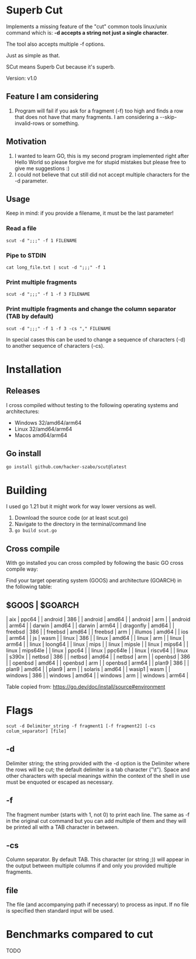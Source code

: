 # Superb Cut

Implements a missing feature of the "cut" common tools linux/unix command which is: **-d accepts a string not just a single character**.

The tool also accepts multiple -f options.

Just as simple as that.

SCut means Superb Cut because it's superb.

Version: v1.0

## Feature I am considering

1. Program will fail if you ask for a fragment (-f) too high and finds a row that does not have that many fragments. I am considering a --skip-invalid-rows or something.

## Motivation

1. I wanted to learn GO, this is my second program implemented right after Hello World so please forgive me for stupid mistakes but please free to give me suggestions :)
2. I could not believe that cut still did not accept multiple characters for the -d parameter.

## Usage

Keep in mind: if you provide a filename, it must be the last parameter!

### Read a file

```
scut -d ";;;" -f 1 FILENAME
```

### Pipe to STDIN

```
cat long_file.txt | scut -d ";;;" -f 1
```

### Print multiple fragments

```
scut -d ";;;" -f 1 -f 3 FILENAME
```

### Print multiple fragments and change the column separator (TAB by default)

```
scut -d ";;;" -f 1 -f 3 -cs "," FILENAME
```

In special cases this can be used to change a sequence of characters (-d) to another sequence of characters (-cs).

# Installation

## Releases

I cross compiled without testing to the following operating systems and architectures:

- Windows 32/amd64/arm64
- Linux 32/amd64/arm64
- Macos amd64/arm64

## Go install

```
go install github.com/hacker-szabo/scut@latest
```

# Building

I used go 1.21 but it might work for way lower versions as well.

1. Download the source code (or at least scut.go)
2. Navigate to the directory in the terminal/command line
3. `go build scut.go`

## Cross compile

With go installed you can cross compiled by following the basic GO cross compile way:

Find your target operating system (GOOS) and architecture (GOARCH) in the following table:

$GOOS | $GOARCH
----------------
| aix | ppc64 |
| android | 386 |
| android | amd64 |
| android | arm |
| android | arm64 |
| darwin | amd64 |
| darwin | arm64 |
| dragonfly | amd64 |
| freebsd | 386 |
| freebsd | amd64 |
| freebsd | arm |
| illumos | amd64 |
| ios | arm64 |
| js | wasm |
| linux | 386 |
| linux | amd64 |
| linux | arm |
| linux | arm64 |
| linux | loong64 |
| linux | mips |
| linux | mipsle |
| linux | mips64 |
| linux | mips64le |
| linux | ppc64 |
| linux | ppc64le |
| linux | riscv64 |
| linux | s390x |
| netbsd | 386 |
| netbsd | amd64 |
| netbsd | arm |
| openbsd | 386 |
| openbsd | amd64 |
| openbsd | arm |
| openbsd | arm64 |
| plan9 | 386 |
| plan9 | amd64 |
| plan9 | arm |
| solaris | amd64 |
| wasip1 | wasm |
| windows | 386 |
| windows | amd64 |
| windows | arm |
| windows | arm64 |

Table copied from: https://go.dev/doc/install/source#environment

# Flags

```
scut -d Delimiter_string -f fragment1 [-f fragment2] [-cs colum_separator] [file]
```

## -d

Delimiter string; the string provided with the -d option is the Delimiter where the rows will be cut; the default delimiter is a tab character ("\t"). Space and other characters with special meanings within the context of the shell in use must be enquoted or escaped as necessary.

## -f

The fragment number (starts with 1, not 0) to print each line.
The same as -f in the original cut command but you can add multiple of them and they will be
printed all with a TAB character in between.

## -cs
Column separator. By default TAB. This character (or string ;)) will appear in the output between multiple columns if and only you provided multiple fragments.

## file

The file (and accompanying path if necessary) to process as input. If no file is specified then standard input will be used.


# Benchmarks compared to cut

TODO